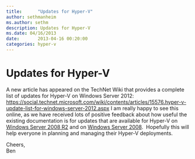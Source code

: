 ```yaml
---
title:      "Updates for Hyper-V"
author: sethmanheim
ms.author: sethm
description: Updates for Hyper-V
ms.date: 04/16/2013
date:       2013-04-16 00:20:00
categories: hyper-v
---
```

# Updates for Hyper-V

A new article has appeared on the TechNet Wiki that provides a complete list of updates for Hyper-V on Windows Server 2012: <https://social.technet.microsoft.com/wiki/contents/articles/15576.hyper-v-update-list-for-windows-server-2012.aspx> I am really happy to see this online, as we have received lots of positive feedback about how useful the existing documentation is for updates that are available for Hyper-V on [Windows Server 2008 R2](https://learn.microsoft.com/archive/technet-wiki/1349.hyper-v-2008-r2-update-list "https://learn.microsoft.com/archive/technet-wiki/1349.hyper-v-2008-r2-update-list") and on [Windows Server 2008](https://technet.microsoft.com/library/dd430893\(WS.10\).aspx "https://technet.microsoft.com/library/dd430893\(WS.10\).aspx").  Hopefully this will help everyone in planning and managing their Hyper-V deployments. 

Cheers,  
Ben
